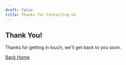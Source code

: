 ```yaml
---
draft: false
title: Thanks for Contacting Us
---
```


## Thank You!

Thanks for getting in touch, we'll get back to you soon.

<p><a href="/#" class="button special">Back Home</a></p>
